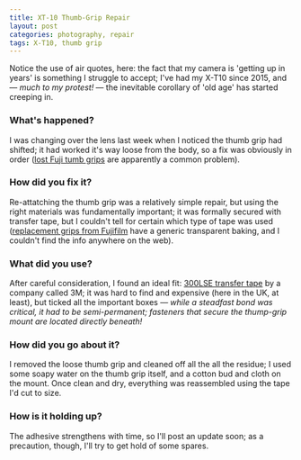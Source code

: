 ```yaml
---
title: XT-10 Thumb-Grip Repair
layout: post
categories: photography, repair
tags: X-T10, thumb grip
---
```


Notice the use of air quotes, here: the fact that my camera is 'getting up in years' is something I struggle to accept; I've had my X-T10 since 2015, and — _much to my protest!_ — the inevitable corollary of 'old age' has started creeping in.

### What's happened? ###

I was changing over the lens last week when I noticed the thumb grip had shifted; it had worked it's way loose from the body, so a fix was obviously in order ([lost Fuji tumb grips](https://www.dpreview.com/forums/thread/4343992) are apparently a common problem).

### How did you fix it? ###

Re-attatching the thumb grip was a relatively simple repair, but using the right materials was fundamentally important; it was formally secured with transfer tape, but I couldn't tell for certain which type of tape was used ([replacement grips from Fujifilm](https://m.youtube.com/watch?v=cjHktODe0qU&pp=ygUQeC10MTAgdGh1bWIgZ3JpcA%3D%3D) have a generic transparent baking, and I couldn't find the info anywhere on the web). 

### What did you use? ###

After careful consideration, I found an ideal fit: [300LSE transfer tape](https://technicaldatasheets.3m.com/en_US?pif=000044?locale=en-US) by a company called 3M; it was hard to find and expensive (here in the UK, at least), but ticked all the important boxes — _while a steadfast bond was critical, it had to be semi-permanent; fasteners that secure the thump-grip mount are located directly beneath!_

### How did you go about it? ###

I removed the loose thumb grip and cleaned off all the all the residue; I used some soapy water on the thumb grip itself, and a cotton bud and cloth on the mount. Once clean and dry, everything was reassembled using the tape I'd cut to size.

### How is it holding up? ###

The adhesive strengthens with time, so I'll post an update soon; as a precaution, though, I'll try to get hold of some spares.
